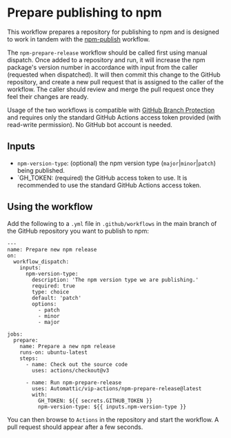 # Prepare publishing to npm

This workflow prepares a repository for publishing to npm and is designed to work in tandem with the [npm-publish](../npm-publish/README.md) workflow.

The `npm-prepare-release` workflow should be called first using manual dispatch. Once added to a repository and run, it will increase the npm package's version number in accordance with input from the caller (requested when dispatched). It will then commit this change to the GitHub repository, and create a new pull request that is assigned to the caller of the workflow. The caller should review and merge the pull request once they feel their changes are ready.

Usage of the two workflows is compatible with [GitHub Branch Protection](https://docs.github.com/en/repositories/configuring-branches-and-merges-in-your-repository/managing-protected-branches/about-protected-branches) and requires only the standard GitHub Actions access token provided (with read-write permission). No GitHub bot account is needed.

## Inputs

* `npm-version-type`: (optional) the npm version type (`major`|`minor`|`patch`) being published.
* `GH_TOKEN: (required) the GitHub access token to use. It is recommended to use the standard GitHub Actions access token.

## Using the workflow

Add the following to a `.yml` file in `.github/workflows` in the main branch of the GitHub repository you want to publish to npm:

```
---
name: Prepare new npm release
on:
  workflow_dispatch:
    inputs:
      npm-version-type:
        description: 'The npm version type we are publishing.'
        required: true
        type: choice
        default: 'patch'
        options:
          - patch
          - minor
          - major

jobs:
  prepare:
    name: Prepare a new npm release
    runs-on: ubuntu-latest
    steps:    
      - name: Check out the source code
        uses: actions/checkout@v3

      - name: Run npm-prepare-release
        uses: Automattic/vip-actions/npm-prepare-release@latest
        with:
          GH_TOKEN: ${{ secrets.GITHUB_TOKEN }}
          npm-version-type: ${{ inputs.npm-version-type }}
```

You can then browse to `Actions` in the repository and start the workflow. A pull request should appear after a few seconds.

